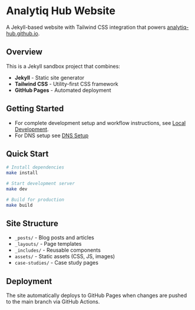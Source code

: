 # Analytiq Hub Website

A Jekyll-based website with Tailwind CSS integration that powers [analytiq-hub.github.io](https://analytiq-hub.github.io).

## Overview

This is a Jekyll sandbox project that combines:
- **Jekyll** - Static site generator
- **Tailwind CSS** - Utility-first CSS framework
- **GitHub Pages** - Automated deployment

## Getting Started

- For complete development setup and workflow instructions, see [Local Development](docs/local_development.md).
- For DNS setup see [DNS Setup](http://analytiqhub.com/docs/dns_setup)

## Quick Start

```bash
# Install dependencies
make install

# Start development server
make dev

# Build for production
make build
```

## Site Structure

- `_posts/` - Blog posts and articles
- `_layouts/` - Page templates
- `_includes/` - Reusable components
- `assets/` - Static assets (CSS, JS, images)
- `case-studies/` - Case study pages

## Deployment

The site automatically deploys to GitHub Pages when changes are pushed to the main branch via GitHub Actions.